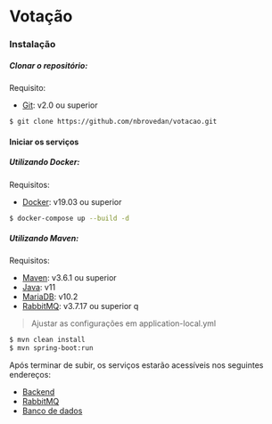 # Votação

### Instalação

##### Clonar o repositório:
Requisito:
* [Git](https://git-scm.com/downloads/): v2.0 ou superior
```sh
$ git clone https://github.com/nbrovedan/votacao.git
```
#### Iniciar os serviços
##### Utilizando Docker:

Requisitos:
* [Docker](https://docs.docker.com/desktop/): v19.03 ou superior
```sh
$ docker-compose up --build -d
```
##### Utilizando Maven:

Requisitos:
* [Maven](https://maven.apache.org/download.cgi): v3.6.1 ou superior
* [Java](https://jdk.java.net/java-se-ri/11): v11
* [MariaDB](https://downloads.mariadb.org/mariadb/): v10.2
* [RabbitMQ](https://www.rabbitmq.com/download.html): v3.7.17 ou superior
q
> Ajustar as configurações em application-local.yml
```sh
$ mvn clean install
$ mvn spring-boot:run
```

Após terminar de subir, os serviços estarão acessíveis nos seguintes endereços:
* [Backend](http://localhost:15125/swagger-ui.html)
* [RabbitMQ](http://localhost:15123/)
* [Banco de dados](http://localhost:15124)
